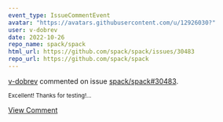 ```yaml
---
event_type: IssueCommentEvent
avatar: "https://avatars.githubusercontent.com/u/12926030?"
user: v-dobrev
date: 2022-10-26
repo_name: spack/spack
html_url: https://github.com/spack/spack/issues/30483
repo_url: https://github.com/spack/spack
---
```


<a href='https://github.com/v-dobrev' target='_blank'>v-dobrev</a> commented on issue <a href='https://github.com/spack/spack/issues/30483' target='_blank'>spack/spack#30483</a>.

<small>Excellent! Thanks for testing!...</small>

<a href='https://github.com/spack/spack/issues/30483' target='_blank'>View Comment</a>